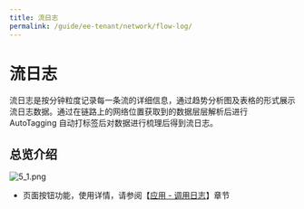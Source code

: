 ```yaml
---
title: 流日志
permalink: /guide/ee-tenant/network/flow-log/
---
```


# 流日志

流日志是按分钟粒度记录每一条流的详细信息，通过趋势分析图及表格的形式展示流日志数据。通过在链路上的网络位置获取到的数据层层解析后进行 AutoTagging 自动打标签后对数据进行梳理后得到流日志。

## 总览介绍

![5_1.png](https://yunshan-guangzhou.oss-cn-beijing.aliyuncs.com/pub/pic/20230920650ac4d20944c.png)

- 页面按钮功能，使用详情，请参阅【[应用 - 调用日志](../application/call-log/)】章节

